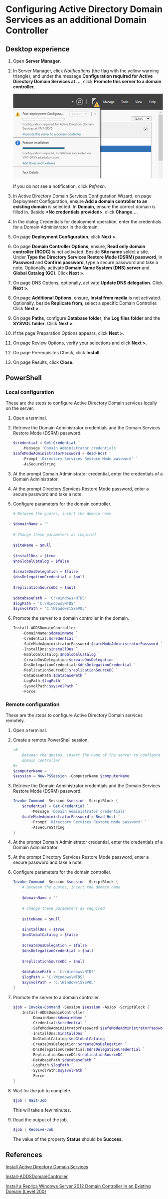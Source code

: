 # Configuring Active Directory Domain Services as an additional Domain Controller

## Desktop experience

1. Open **Server Manager**.
1. In Server Manager, click *Notifications* (the flag with the yellow warning triangle), and under the message **Configuration required for Active Directory Domain Services at ...**, click **Promote this server to a domain controller**.

    ![Active Directory Domain Services post-deployment configuration notification](../../images/Active-Directory-Domain-Services-Post-Deployment-Configuration.png)

    If you do not see a notification, click *Refresh*.

1. In Active Directory Domain Services Configuration Wizard, on page Deployment Configuration, ensure **Add a domain controller to an existing domain** is selected. In **Domain**, ensure the correct domain is filled in. Beside **\<No credentials provided\>**, click **Change...**.
1. In the dialog Credentials for deployment operation, enter the credentials for a Domain Administrator in the domain.
1. On page **Deployment Configuration**, click **Next >**.
1. On page **Domain Controller Options**, ensure, **Read only domain controller (RODC)** is not activated. Beside **Site name** select a site. Under **Type the Directory Services Restore Mode (DSRM) password**, in **Password** and **Confirm password**, type a secure password and take a note. Optionally, activate **Domain Name System (DNS) server** and **Global Catalog (GC)**. Click **Next >**.
1. On page DNS Options, optionally, activate **Update DNS delegation**. Click **Next >**.
1. On page **Additional Options**, ensure, **Instal from media** is not activated. Optionally, beside **Replicate from**, select a specific Domain Controller. Click **Next >**.
1. On page **Paths**, configure **Database folder**, the **Log files folder** and the **SYSVOL folder**. Click **Next >**.
1. If the page Preparation Options appears, click **Next >**.
1. On page Review Options, verify your selections and click **Next >**.
1. On page Prerequisites Check, click **Install**.
1. On page Results, click **Close**.

## PowerShell

### Local configuration

These are the steps to configure Active Directory Domain services locally on the server.

1. Open a terminal.
1. Retrieve the Domain Administrator credentials and the Domain Services Restore Mode (DSRM) password.

    ```powershell
    $credential = Get-Credential `
        -Message 'Domain Administrator credentials'
    $safeModeAdministratorPassword = Read-Host `
        -Prompt 'Directory Services Restore Mode password' `
        -AsSecureString
    ```

1. At the prompt Domain Administrator credential, enter the credentials of a Domain Administrator.
1. At the prompt Directory Services Restore Mode password, enter a secure password and take a note.
1. Configure parameters for the domain controller.

    ```powershell
    # Between the quotes, insert the domain name

    $domainName = ''

    # Change these parameters as required

    $siteName = $null

    $installDns = $true
    $noGlobalCatalog = $false

    $createDnsDelegation = $false
    $dnsDelegationCredential = $null

    $replicationSourceDC = $null

    $databasePath = 'C:\Windows\NTDS'
    $logPath = 'C:\Windows\NTDS'
    $sysvolPath = 'C:\Windows\SYSVOL'
    ```

1. Promote the server to a domain controller in the domain.

    ```powershell
    Install-ADDSDomainController `
        -DomainName:$domainName `
        -Credential:$credential `
        -SafeModeAdministratorPassword:$safeModeAdministratorPassword `
        -InstallDns:$installDns `
        -NoGlobalCatalog:$noGlobalCatalog `
        -CreateDnsDelegation:$createDnsDelegation `
        -DnsDelegationCredential:$dnsDelegationCredential `
        -ReplicationSourceDC:$replicationSourceDC `
        -DatabasePath:$databasePath `
        -LogPath:$logPath `
        -SysvolPath:$sysvolPath `
        -Force
    ```

### Remote configuration

These are the steps to configure Active Directory Domain services remotely.

1. Open a terminal.
1. Create a remote PowerShell session.

    ```powershell
    <#
        Between the quotes, insert the name of the server to configure as
        domain controller
    #>
    $computerName = ''
    $session = New-PSSession -ComputerName $computerName
    ```

1. Retrieve the Domain Administrator credentials and the Domain Services Restore Mode (DSRM) password.

    ```powershell
    Invoke-Command -Session $session -ScriptBlock {
        $credential = Get-Credential `
            -Message 'Domain Administrator credentials'
        $safeModeAdministratorPassword = Read-Host `
            -Prompt 'Directory Services Restore Mode password' `
            -AsSecureString
    }
    ```

1. At the prompt Domain Administrator credential, enter the credentials of a Domain Administrator.
1. At the prompt Directory Services Restore Mode password, enter a secure password and take a note.
1. Configure parameters for the domain controller.

    ```powershell
    Invoke-Command -Session $session -ScriptBlock {
        # Between the quotes, insert the domain name

        $domainName = ''

        # Change these parameters as required

        $siteName = $null

        $installDns = $true
        $noGlobalCatalog = $false

        $createDnsDelegation = $false
        $dnsDelegationCredential = $null

        $replicationSourceDC = $null

        $databasePath = 'C:\Windows\NTDS'
        $logPath = 'C:\Windows\NTDS'
        $sysvolPath = 'C:\Windows\SYSVOL'
    }
    ```

1. Promote the server to a domain controller.

    ```powershell
    $job = Invoke-Command -Session $session -AsJob -ScriptBlock {
        Install-ADDSDomainController `
            -DomainName:$domainName `
            -Credential:$credential `
            -SafeModeAdministratorPassword:$safeModeAdministratorPassword `
            -InstallDns:$installDns `
            -NoGlobalCatalog:$noGlobalCatalog `
            -CreateDnsDelegation:$createDnsDelegation `
            -DnsDelegationCredential:$dnsDelegationCredential `
            -ReplicationSourceDC:$replicationSourceDC `
            -DatabasePath:$databasePath `
            -LogPath:$logPath `
            -SysvolPath:$sysvolPath `
            -Force
    }
    ```

1. Wait for the job to complete.

    ```powershell
    $job | Wait-Job
    ```

    This will take a few minutes.

1. Read the output of the job.

    ```powershell
    $job | Receive-Job
    ```

    The value of the property **Status** should be **Success**.

## References

[Install Active Directory Domain Services](https://learn.microsoft.com/en-us/windows-server/identity/ad-ds/deploy/install-active-directory-domain-services--level-100-)

[Install-ADDSDomainController](https://learn.microsoft.com/en-us/powershell/module/addsdeployment/install-addsdomaincontroller?view=windowsserver2025-ps)

[Install a Replica Windows Server 2012 Domain Controller in an Existing Domain (Level 200)](https://learn.microsoft.com/en-us/windows-server/identity/ad-ds/deploy/install-a-replica-windows-server-2012-domain-controller-in-an-existing-domain--level-200-)